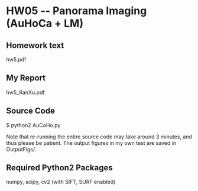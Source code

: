 # HW05 -- Panorama Imaging (AuHoCa + LM)

## Homework text
hw5.pdf

## My Report
hw5_RanXu.pdf

## Source Code
$ python2 AuCoHo.py

Note that re-running the entire source code may take around 3 minutes, and thus please be patient. The output figures in my own test are saved in OutputFigs/.

## Required Python2 Packages
numpy, scipy, cv2 (with SIFT, SURF enabled)
